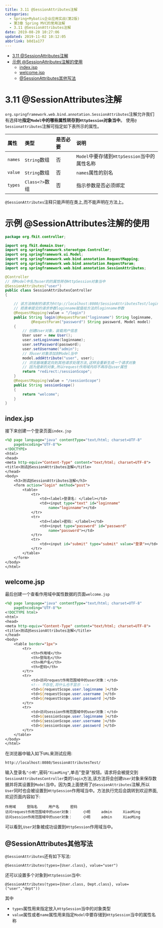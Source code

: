 ```yaml
---
title: 3.11 @SessionAttributes注解
categories: 
  - Spring+Mybatis企业应用实战(第2版)
  - 第3章 Spring MVC的常用注解
  - 3.11 @SessionAttributes注解
date: 2019-08-20 10:27:06
updated: 2019-11-02 10:12:05
abbrlink: b0d1a177
---
```

<div id='my_toc'>

- [3.11 @SessionAttributes注解](/JavaReadingNotes/b0d1a177/#3-11-SessionAttributes注解)
- [示例 @SessionAttributes注解的使用](/JavaReadingNotes/b0d1a177/#示例-SessionAttributes注解的使用)
    - [index.jsp](/JavaReadingNotes/b0d1a177/#index-jsp)
    - [welcome.jsp](/JavaReadingNotes/b0d1a177/#welcome-jsp)
    - [@SessionAttributes其他写法](/JavaReadingNotes/b0d1a177/#-SessionAttributes其他写法)

</div>
<!--more-->
<script>if (navigator.platform.toLowerCase() == 'win32'){document.getElementById('my_toc').style.display = 'none';}</script>

<!--end-->
<!--SSTStart-->
# 3.11 @SessionAttributes注解 #
`org.springframework.web.bind.annotation.SessionAttributes`注解允许我们有选择地**指定`Model`中的哪些属性转存到`HttpSession`对象当中**。
使用`@ Sessionattributes`注解可指定如下表所示的属性。

|属性|类型|是否必要|说明|
|:---|:---|:---|:---|
|`names`|`String`数组|否|`Model`中要存储到`HttpSession`当中的属性名称|
|`value`|`String`数组|否|`names`属性的别名|
|`types`|`Class<?>`数组|否|指示参数是否必须绑定|
`@SessionAttributes`注释只能声明在类上,而不能声明在方法上。

# 示例 @SessionAttributes注解的使用 #
```java
package org.fkit.controller;

import org.fkit.domain.User;
import org.springframework.stereotype.Controller;
import org.springframework.ui.Model;
import org.springframework.web.bind.annotation.RequestMapping;
import org.springframework.web.bind.annotation.RequestParam;
import org.springframework.web.bind.annotation.SessionAttributes;

@Controller
// 将Model中名为user的的属性转存HttpSession对象当中
@SessionAttributes("user")
public class SessionAttributesController
{

    // 该方法映射的请求为http://localhost:8080/SessionAttributesTest/login
    // 把表单提交的请求参数loginname赋值给方法的loginname参数
    @RequestMapping(value = "/login")
    public String login(@RequestParam("loginname") String loginname,
            @RequestParam("password") String password, Model model)
    {
        // 创建User对象，装载用户信息
        User user = new User();
        user.setLoginname(loginname);
        user.setPassword(password);
        user.setUsername("admin");
        // 将user对象添加到Model当中
        model.addAttribute("user", user);
        // 浏览器端重定向到其他请求处理方法,这样会重新生成一个请求对象
        // 因为是新的对象,所以request作用域内将不再存在user属性
        return "redirect:/sessionScope";
    }
    @RequestMapping(value = "/sessionScope")
    public String sessionScope()
    {
        return "welcome";
    }
}
```
## index.jsp ##
接下来创建一个登录页面`index.jsp`
```jsp
<%@ page language="java" contentType="text/html; charset=UTF-8"
    pageEncoding="UTF-8"%>
<!DOCTYPE>
<html>
<head>
<meta http-equiv="Content-Type" content="text/html; charset=UTF-8">
<title>测试@SessionAttributes注解</title>
</head>
<body>
    <h3>测试@SessionAttributes注解</h3>
    <form action="login" method="post">
        <table>
            <tr>
                <td><label>登录名: </label></td>
                <td><input type="text" id="loginname"
                    name="loginname"></td>
            </tr>
            <tr>
                <td><label>密码: </label></td>
                <td><input type="password" id="password"
                    name="password"></td>
            </tr>
            <tr>
                <td><input id="submit" type="submit" value="登录"></td>
            </tr>
        </table>
    </form>
</body>
</html>
```
## welcome.jsp ##
最后创建一个查看作用域中属性数据的页面`welcome.jsp`
```jsp
<%@ page language="java" contentType="text/html; charset=UTF-8"
    pageEncoding="UTF-8"%>
<!DOCTYPE html>
<html>
<head>
<meta http-equiv="Content-Type" content="text/html; charset=UTF-8">
<title>测试@SessionAttributes注解</title>
</head>
<body>
    <table border="1px">
        <tr>
            <th>作用域</th>
            <th>登陆名</th>
            <th>用户名</th>
            <th>密码</th>
        </tr>
        <tr>
            <td>访问request作用范围域中的user对象：</td>
            <!-- 不存在,将什么也不显示 -->
            <td>${requestScope.user.loginname }</td>
            <td>${requestScope.user.username }</td>
            <td>${requestScope.user.password }</td>
        </tr>
        <tr>
            <td>访问session作用范围域中的user对象：</td>
            <td>${sessionScope.user.loginname }</td>
            <td>${sessionScope.user.username }</td>
            <td>${sessionScope.user.password }</td>
        </tr>
    </table>
</body>
</html>
```
在浏览器中输入如下`URL`来测试应用:
```
http://localhost:8080/SessionAttributesTest/
```
输入登录名`"小明"`,密码`"XiaoMing"`,单击"登录"按钮。请求将会被提交到`SessionAttributesController`类的`login`方法,该方法将会创建`User`对象来保存数据并将其设置到`Model`当中。因为类上面使用了`@SessionAttributes`注解,所以`User`同时也会被设置到`HttpSession`作用域当中。方法执行完后会跳转到欢迎界面,欢迎页面内容如下:
```
作用域     登陆名     用户名     密码
访问request作用范围域中的user对象：     小明     admin     XiaoMing
访问session作用范围域中的user对象：     小明     admin     XiaoMing
```
可以看到,`User`对象被成功设置到`HttpSession`作用域当中。

## @SessionAttributes其他写法 ##
`@SessionAttributes`还有如下写法:
```
@SessionAttributes(types={User.class}, value="user")
```
还可以设置多个对象到`HttpSession`当中:
```
@SessionAttributes(types={User.class, Dept.class}, value=("user","dept"))
```
其中
- `types`属性用来指定放入`HttpSession`当中的对象类型
- `value`属性或者`name`属性用来指定`Model`中要存储到`HttpSession`当中的属性名称

<!--SSTStop-->

